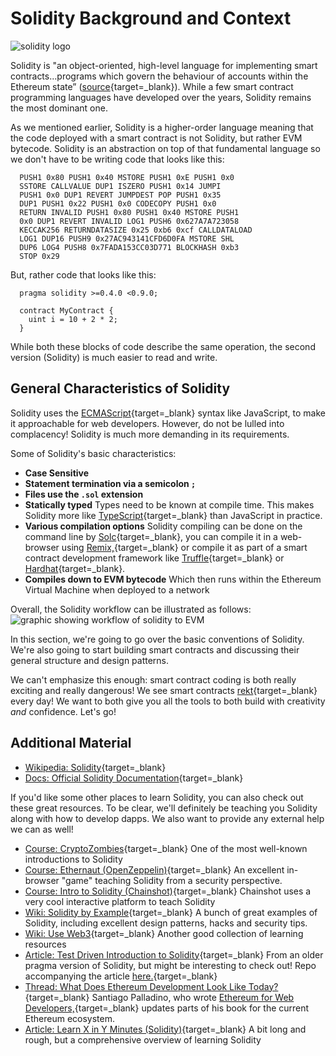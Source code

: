   Solidity Background and Context
===============================

  ![solidity logo](../../../img/S03/solidity-logo-2.png)

 Solidity is "an object-oriented, high-level language for implementing smart contracts...programs which govern the behaviour of accounts within the Ethereum state” ([source](https://docs.soliditylang.org/en/latest/){target=_blank}). While a few smart contract programming languages have developed over the years, Solidity remains the most dominant one.

 As we mentioned earlier, Solidity is a higher-order language meaning that the code deployed with a smart contract is not Solidity, but rather EVM bytecode. Solidity is an abstraction on top of that fundamental language so we don't have to be writing code that looks like this: 
```
  PUSH1 0x80 PUSH1 0x40 MSTORE PUSH1 0xE PUSH1 0x0   
  SSTORE CALLVALUE DUP1 ISZERO PUSH1 0x14 JUMPI   
  PUSH1 0x0 DUP1 REVERT JUMPDEST POP PUSH1 0x35   
  DUP1 PUSH1 0x22 PUSH1 0x0 CODECOPY PUSH1 0x0   
  RETURN INVALID PUSH1 0x80 PUSH1 0x40 MSTORE PUSH1   
  0x0 DUP1 REVERT INVALID LOG1 PUSH6 0x627A7A723058   
  KECCAK256 RETURNDATASIZE 0x25 0xb6 0xcf CALLDATALOAD   
  LOG1 DUP16 PUSH9 0x27AC943141CFD6D0FA MSTORE SHL   
  DUP6 LOG4 PUSH8 0x7FADA153CC03D771 BLOCKHASH 0xb3   
  STOP 0x29    
```
 But, rather code that looks like this: 
```
  pragma solidity >=0.4.0 <0.9.0;  
  
  contract MyContract {      
    uint i = 10 + 2 * 2;  
  }    
```
 While both these blocks of code describe the same operation, the second version (Solidity) is much easier to read and write. 

 General Characteristics of Solidity
-----------------------------------

 Solidity uses the [ECMAScript](https://en.wikipedia.org/wiki/ECMAScript){target=_blank} syntax like JavaScript, to make it approachable for web developers. However, do not be lulled into complacency! Solidity is much more demanding in its requirements.

 Some of Solidity's basic characteristics: 
* **Case Sensitive**
* **Statement termination via a semicolon `;`**
* **Files use the `.sol` extension**
* **Statically typed** Types need to be known at compile time. This makes Solidity more like [TypeScript](https://en.wikipedia.org/wiki/TypeScript){target=_blank} than JavaScript in practice.
* **Various compilation options** Solidity compiling can be done on the command line by [Solc](https://docs.soliditylang.org/en/latest/installing-solidity.html){target=_blank}, you can compile it in a web-browser using [Remix,](http://remix.ethereum.org/){target=_blank} or compile it as part of a smart contract development framework like [Truffle](https://www.trufflesuite.com/){target=_blank} or [Hardhat](https://www.hardhat.org){target=_blank}.
* **Compiles down to EVM bytecode** Which then runs within the Ethereum Virtual Machine when deployed to a network

 Overall, the Solidity workflow can be illustrated as follows: ![graphic showing workflow of solidity to EVM](../../../img/S03/solidity-workflow.png)

 

 In this section, we're going to go over the basic conventions of Solidity. We're also going to start building smart contracts and discussing their general structure and design patterns.

 We can't emphasize this enough: smart contract coding is both really exciting and really dangerous! We see smart contracts [rekt](https://rekt.news/){target=_blank} every day! We want to both give you all the tools to both build with creativity *and* confidence. Let's go!

 Additional Material
-------------------

 * [Wikipedia: Solidity](https://en.wikipedia.org/wiki/Solidity){target=_blank}
* [Docs: Official Solidity Documentation](https://docs.soliditylang.org/en/latest/){target=_blank}

 If you'd like some other places to learn Solidity, you can also check out these great resources. To be clear, we'll definitely be teaching you Solidity along with how to develop dapps. We also want to provide any external help we can as well!

 * [Course: CryptoZombies](https://cryptozombies.io/){target=_blank} One of the most well-known introductions to Solidity
* [Course: Ethernaut (OpenZeppelin)](https://ethernaut.openzeppelin.com/){target=_blank} An excellent in-browser "game" teaching Solidity from a security perspective.
* [Course: Intro to Solidity (Chainshot)](https://www.chainshot.com/learn/solidity){target=_blank} Chainshot uses a very cool interactive platform to teach Solidity
* [Wiki: Solidity by Example](https://www.solidity-by-example.org){target=_blank} A bunch of great examples of Solidity, including excellent design patterns, hacks and security tips.
* [Wiki: Use Web3](https://useweb3.xyz/){target=_blank} Another good collection of learning resources
* [Article: Test Driven Introduction to Solidity](https://michalzalecki.com/ethereum-test-driven-introduction-to-solidity/){target=_blank} From an older pragma version of Solidity, but might be interesting to check out! Repo accompanying the article [here.](https://github.com/MichalZalecki/tdd-solidity-intro){target=_blank}
* [Thread: What Does Ethereum Development Look Like Today?](https://twitter.com/smpalladino/status/1421901085279756300){target=_blank} Santiago Palladino, who wrote [Ethereum for Web Developers,](https://www.apress.com/gp/book/9781484252772){target=_blank} updates parts of his book for the current Ethereum ecosystem.
* [Article: Learn X in Y Minutes (Solidity)](https://learnxinyminutes.com/docs/solidity/){target=_blank} A bit long and rough, but a comprehensive overview of learning Solidity

 
